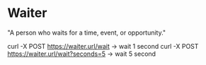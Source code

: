 # Waiter

"A person who waits for a time, event, or opportunity."

curl -X POST https://waiter.url/wait   -> wait 1 second
curl -X POST https://waiter.url/wait?seconds=5   -> wait 5 second

